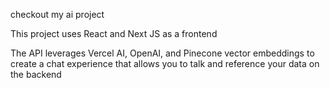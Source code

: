checkout my ai project

This project uses React and Next JS as a frontend

The API leverages Vercel AI, OpenAI, and Pinecone vector embeddings to create a chat experience that allows you to talk and reference your data on the backend
